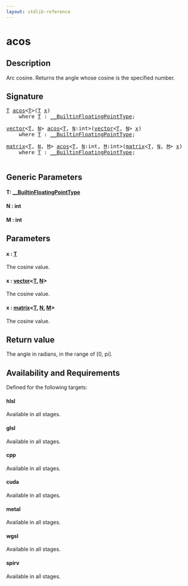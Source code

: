 ```yaml
---
layout: stdlib-reference
---
```


# acos

## Description

Arc cosine. Returns the angle whose cosine is the specified number.



## Signature 

<pre>
<a href="acos.html#typeparam-T" class="code_type">T</a> <a href="acos.html">acos</a>&lt;<a href="acos.html#typeparam-T" class="code_type">T</a>&gt;(<a href="acos.html#typeparam-T" class="code_type">T</a> <a href="acos.html#decl-x" class="code_param">x</a>)
    <span class='code_keyword'>where</span> <a href="acos.html#typeparam-T" class="code_type">T</a> : <a href="index.html" class="code_type">__BuiltinFloatingPointType</a>;

<a href="index.html" class="code_type">vector</a>&lt;<a href="acos.html#typeparam-T" class="code_type">T</a>, <a href="acos.html#decl-N" class="code_var">N</a>&gt; <a href="acos.html">acos</a>&lt;<a href="acos.html#typeparam-T" class="code_type">T</a>, <a href="acos.html#decl-N" class="code_var">N</a>:<span class="code_keyword">int</span>&gt;(<a href="index.html" class="code_type">vector</a>&lt;<a href="acos.html#typeparam-T" class="code_type">T</a>, <a href="acos.html#decl-N" class="code_var">N</a>&gt; <a href="acos.html#decl-x" class="code_param">x</a>)
    <span class='code_keyword'>where</span> <a href="acos.html#typeparam-T" class="code_type">T</a> : <a href="index.html" class="code_type">__BuiltinFloatingPointType</a>;

<a href="index.html" class="code_type">matrix</a>&lt;<a href="acos.html#typeparam-T" class="code_type">T</a>, <a href="acos.html#decl-N" class="code_var">N</a>, <a href="acos.html#decl-M" class="code_var">M</a>&gt; <a href="acos.html">acos</a>&lt;<a href="acos.html#typeparam-T" class="code_type">T</a>, <a href="acos.html#decl-N" class="code_var">N</a>:<span class="code_keyword">int</span>, <a href="acos.html#decl-M" class="code_var">M</a>:<span class="code_keyword">int</span>&gt;(<a href="index.html" class="code_type">matrix</a>&lt;<a href="acos.html#typeparam-T" class="code_type">T</a>, <a href="acos.html#decl-N" class="code_var">N</a>, <a href="acos.html#decl-M" class="code_var">M</a>&gt; <a href="acos.html#decl-x" class="code_param">x</a>)
    <span class='code_keyword'>where</span> <a href="acos.html#typeparam-T" class="code_type">T</a> : <a href="index.html" class="code_type">__BuiltinFloatingPointType</a>;

</pre>

## Generic Parameters

####  <a id="typeparam-T"></a>T: [\_\_BuiltinFloatingPointType](../interfaces/0_builtinfloatingpointtype-029hm/index)
####  <a id="decl-N"></a>N  : int
####  <a id="decl-M"></a>M  : int

## Parameters

####  <a id="decl-x"></a>x  : [T](acos#typeparam-T)
The cosine value.

####  <a id="decl-x"></a>x  : [vector](../types/vector/index)\<[T](../types/vector/index#typeparam-T), [N](../types/vector/index#decl-N)\>
The cosine value.

####  <a id="decl-x"></a>x  : [matrix](../types/matrix/index)\<[T](../types/matrix/t-0), [N](../types/matrix/index#decl-N), [M](../types/matrix/index#decl-M)\>
The cosine value.


## Return value
The angle in radians, in the range of [0, pi].


## Availability and Requirements

Defined for the following targets:

#### hlsl
Available in all stages.

#### glsl
Available in all stages.

#### cpp
Available in all stages.

#### cuda
Available in all stages.

#### metal
Available in all stages.

#### wgsl
Available in all stages.

#### spirv
Available in all stages.




